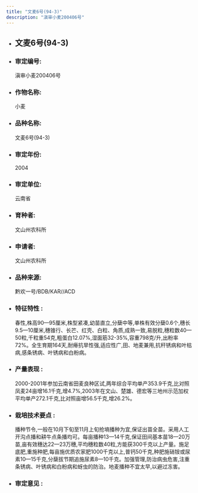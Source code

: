 ```yaml
---
title: "文麦6号(94-3)"
description: "滇审小麦200406号"
---
```

* ## 文麦6号(94-3)
* ###  审定编号:  
   滇审小麦200406号

*  ### 作物名称:  
   小麦

*   ###  品种名称: 
    文麦6号(94-3)

*   ### 审定年份: 
    2004

*   ### 审定单位:  
    云南省

*   ### 育种者:  
    文山州农科所

*   ### 申请者:  
    文山州农科所

*   ### 品种来源:  
    黔欢一号/BDB/KAR//ACD

*   ### 特征特性 : 
    春性,株高90—95厘米,株型紧凑,幼苗直立,分蘖中等,单株有效分蘖0.6个,穗长9.5—10厘米,穗锥行、长芒、红壳、白粒、角质,成熟一致,易脱粒,穗粒数40—50粒,千粒重54克,粗蛋白12.07%,湿面筋32-35%,容重798克/升,出粉率72%。全生育期164天,耐瘠抗旱性强,适应性广,田、地麦兼用,抗秆锈病和叶枯病,感条锈病、叶锈病和白粉病。

*   ### 产量表现 : 
    2000-2001年参加云南省田麦良种区试,两年综合平均单产353.9千克,比对照凤麦24亩增16.1千克,增4.7%,2003年在文山、楚雄、德宏等三地州示范加权平均单产272.1千克,比对照亩增56.5千克,增26.2%。

*   ### 栽培技术要点 : 
    播种节令,一般在10月下旬至11月上旬抢墒播种为宜,保证出苗全苗。采用人工开沟点播和耕牛点条播均可。每亩播种13—14千克,保证田间基本苗18—20万苗,亩有效穗达22—23万穗,平均穗粒数40粒,方能获300千克以上产量。施足底肥,重施种肥,每亩施优质农家肥1000千克以上,普钙50千克,种肥施硝铵或尿素10—15千克,分蘖拔节期追施尿素8—10千克。加强管理,防治病虫危害,注重条锈病、叶锈病和白粉病和蚜虫的防治。地麦播种不宜太早,以避过冻害。

*   ### 审定意见 : 
    
